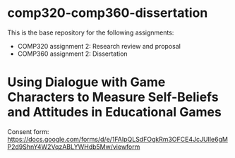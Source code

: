 # comp320-comp360-dissertation
This is the base repository for the following assignments:
* COMP320 assignment 2: Research review and proposal
* COMP360 assignment 2: Dissertation


# Using Dialogue with Game Characters to Measure Self-Beliefs and Attitudes in Educational Games

Consent form:
https://docs.google.com/forms/d/e/1FAIpQLSdFOgkRm3OFCE4JcJUIle6gMP2d9ShnY4W2VqzABLYWHdb5Mw/viewform
